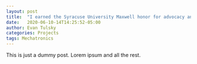 ```yaml
---
layout: post
title:  "I earned the Syracuse University Maxwell honor for advocacy and development of a concussion sensor in contact sports"
date:   2020-06-10-14T14:25:52-05:00
author: Evan Tulsky
categories: Projects
tags: Mechatronics
---
```


This is just a dummy post. Lorem ipsum and all the rest.
